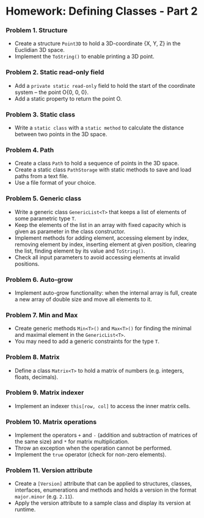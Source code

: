 Homework: Defining Classes - Part 2
===================================

### Problem 1. Structure
*	Create a structure `Point3D` to hold a 3D-coordinate {X, Y, Z} in the Euclidian 3D space.
*	Implement the `ToString()` to enable printing a 3D point.

### Problem 2. Static read-only field
*	Add a `private static read-only` field to hold the start of the coordinate system – the point O{0, 0, 0}.
*	Add a static property to return the point O.

### Problem 3. Static class
*	Write a `static class` with a `static method` to calculate the distance between two points in the 3D space.

### Problem 4. Path
*	Create a class `Path` to hold a sequence of points in the 3D space.
*	Create a static class `PathStorage` with static methods to save and load paths from a text file.
*	Use a file format of your choice.

### Problem 5. Generic class
*	Write a generic class `GenericList<T>` that keeps a list of elements of some parametric type `T`.
*	Keep the elements of the list in an array with fixed capacity which is given as parameter in the class constructor.
*	Implement methods for adding element, accessing element by index, removing element by index, inserting element at given position, clearing the list, finding element by its value and `ToString()`.
*	Check all input parameters to avoid accessing elements at invalid positions.

### Problem 6. Auto-grow
*	Implement auto-grow functionality: when the internal array is full, create a new array of double size and move all elements to it.

### Problem 7. Min and Max
*	Create generic methods `Min<T>()` and `Max<T>()` for finding the minimal and maximal element in the `GenericList<T>`.
*	You may need to add a generic constraints for the type `T`.

### Problem 8. Matrix
*	Define a class `Matrix<T>` to hold a matrix of numbers (e.g. integers, floats, decimals). 

### Problem 9. Matrix indexer
*	Implement an indexer `this[row, col]` to access the inner matrix cells.

### Problem 10. Matrix operations
*	Implement the operators `+` and `-` (addition and subtraction of matrices of the same size) and `*` for matrix multiplication.
*	Throw an exception when the operation cannot be performed.
*	Implement the `true` operator (check for non-zero elements).

### Problem 11. Version attribute
*	Create a `[Version]` attribute that can be applied to structures, classes, interfaces, enumerations and methods and holds a version in the format `major.minor` (e.g. `2.11`).
*	Apply the version attribute to a sample class and display its version at runtime.
